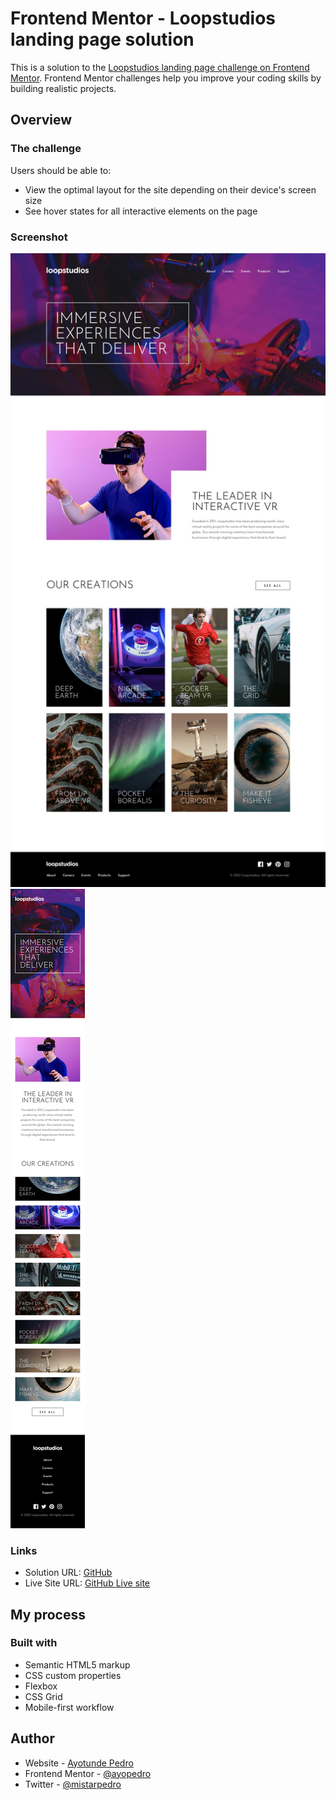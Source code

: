 # Frontend Mentor - Loopstudios landing page solution

This is a solution to the [Loopstudios landing page challenge on Frontend Mentor](https://www.frontendmentor.io/challenges/loopstudios-landing-page-N88J5Onjw). Frontend Mentor challenges help you improve your coding skills by building realistic projects. 

## Overview

### The challenge

Users should be able to:

- View the optimal layout for the site depending on their device's screen size
- See hover states for all interactive elements on the page

### Screenshot

![](./design/desktop-design.jpg)
![](./design/mobile-design.jpg)


### Links

- Solution URL: [GitHub](https://github.com/ayopedro/loopstudios)
- Live Site URL: [GitHub Live site](https://ayopedro.github.io/loopstudios/)

## My process

### Built with

- Semantic HTML5 markup
- CSS custom properties
- Flexbox
- CSS Grid
- Mobile-first workflow

## Author

- Website - [Ayotunde Pedro](https://ayopedro.vercel.app)
- Frontend Mentor - [@ayopedro](https://www.frontendmentor.io/profile/ayopedro)
- Twitter - [@mistarpedro](https://www.twitter.com/mistarpedro)

